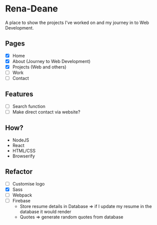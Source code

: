 # Rena-Deane

A place to show the projects I've worked on and my journey in to Web Development.

## Pages
- [X] Home
- [X] About (Journey to Web Development)
- [X] Projects (Web and others)
- [ ] Work
- [ ] Contact

## Features
- [ ] Search function
- [ ] Make direct contact via website?

## How?
- NodeJS
- React
- HTML/CSS
- Browserify

## Refactor
- [ ] Customise logo
- [X] Sass
- [ ] Webpack
- [ ] Firebase
  - Store resume details in Database => if I update my resume in the database it would render
  - Quotes => generate random quotes from database
